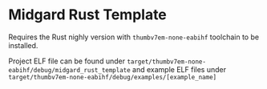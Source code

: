 # Midgard Rust Template

Requires the Rust nighly version with `thumbv7em-none-eabihf` toolchain to be installed.

Project ELF file can be found under `target/thumbv7em-none-eabihf/debug/midgard_rust_template` and example ELF files under `target/thumbv7em-none-eabihf/debug/examples/[example_name]`